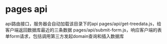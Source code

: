 # pages api
api路由接口，服务器会自动加载该目录下的api
pages/api/get-treedata.js，给客户端返回数据库最近的三条数据
pages/api/submit-form.js，响应客户端的表单form请求，包括调用第三方发起domain查询和插入数据库


